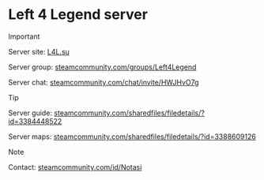 # Left 4 Legend server
> [!IMPORTANT]
> Server site: [L4L.su](https://L4L.su)
>
> Server group: [steamcommunity.com/groups/Left4Legend](https://steamcommunity.com/groups/Left4Legend)
>
> Server chat: [steamcommunity.com/chat/invite/HWJHvO7g](https://steamcommunity.com/chat/invite/HWJHvO7g)

> [!TIP]
> Server guide: [steamcommunity.com/sharedfiles/filedetails/?id=3384448522](https://steamcommunity.com/sharedfiles/filedetails/?id=3384448522)
>
> Server maps: [steamcommunity.com/sharedfiles/filedetails/?id=3388609126](https://steamcommunity.com/sharedfiles/filedetails/?id=3388609126)

> [!NOTE]
> Contact: [steamcommunity.com/id/Notasi](https://steamcommunity.com/id/Notasi)
